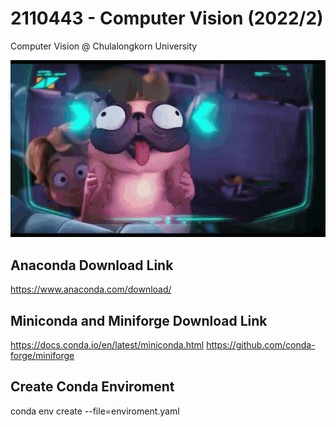 # 2110443 - Computer Vision (2022/2)
Computer Vision @ Chulalongkorn University

![cv2022](assets/dog-pig.gif)

## Anaconda Download Link
https://www.anaconda.com/download/
## Miniconda and Miniforge Download Link
https://docs.conda.io/en/latest/miniconda.html
https://github.com/conda-forge/miniforge

## Create Conda Enviroment
conda env create --file=enviroment.yaml
